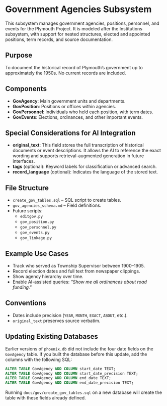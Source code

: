 # Government Agencies Subsystem

This subsystem manages government agencies, positions, personnel, and events for the Plymouth Project. It is modeled after the Institutions subsystem, with support for nested structures, elected and appointed positions, term records, and source documentation.

## Purpose

To document the historical record of Plymouth’s government up to approximately the 1950s. No current records are included.

## Components

- **GovAgency**: Main government units and departments.
- **GovPosition**: Positions or offices within agencies.
- **GovPersonnel**: Individuals who held each position, with term dates.
- **GovEvents**: Elections, ordinances, and other important events.

## Special Considerations for AI Integration

- **original_text**: This field stores the full transcription of historical documents or event descriptions. It allows the AI to reference the exact wording and supports retrieval-augmented generation in future interfaces.
- **tags** (optional): Keyword labels for classification or advanced search.
- **record_language** (optional): Indicates the language of the stored text.

## File Structure

- `create_gov_tables.sql` – SQL script to create tables.
- `gov_agencies_schema.md` – Field definitions.
- Future scripts:
  - `editgov.py`
  - `gov_position.py`
  - `gov_personnel.py`
  - `gov_events.py`
  - `gov_linkage.py`

## Example Use Cases

- Track who served as Township Supervisor between 1900–1905.
- Record election dates and full text from newspaper clippings.
- Show agency hierarchy over time.
- Enable AI-assisted queries: *"Show me all ordinances about road funding."*

## Conventions

- Dates include precision (`YEAR`, `MONTH`, `EXACT`, `ABOUT`, etc.).
- `original_text` preserves source verbatim.

## Updating Existing Databases

Earlier versions of `phoenix.db` did not include the four date fields on the
`GovAgency` table. If you built the database before this update, add the columns
with the following SQL:

```sql
ALTER TABLE GovAgency ADD COLUMN start_date TEXT;
ALTER TABLE GovAgency ADD COLUMN start_date_precision TEXT;
ALTER TABLE GovAgency ADD COLUMN end_date TEXT;
ALTER TABLE GovAgency ADD COLUMN end_date_precision TEXT;
```

Running `docs/gov/create_gov_tables.sql` on a new database will create the table
with these fields already defined.